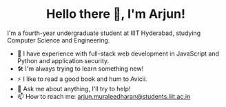 <div align="center">

# Hello there 👋, I'm Arjun!

</div>

I'm a fourth-year undergraduate student at IIIT Hyderabad, studying Computer Science and Engineering.

- 🌱 I have experience with full-stack web development in JavaScript and Python and application security.
- 🛠 I'm always trying to learn something new!
- ⚡ I like to read a good book and hum to Avicii.
- 💬 Ask me about anything, I'll try to help!
- 📫 How to reach me: arjun.muraleedharan@students.iiit.ac.in
